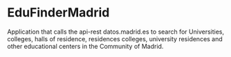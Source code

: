 # EduFinderMadrid
Application that calls the api-rest datos.madrid.es to search for Universities, colleges, halls of residence, residences  colleges, university residences and other educational centers in the Community of Madrid.
